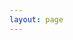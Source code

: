 ```yaml
---
layout: page
---
```

<script setup>
import {
  VPTeamPage,
  VPTeamPageTitle,
  VPTeamMembers,
  VPTeamPageSection
} from 'vitepress/theme'

const coreMembers = [
  {
    avatar: '/wty.jpg',
    name: 'wty',
    title: '服主',
    links: [
      { icon: 'maildotru', link: 'mailto:2459902380@qq.com' }
    ]
  },
  {
    avatar: '/yaoning.png',
    name: '药宁',
    title: 'UP主',
    links: [
      { icon: 'bilibili', link: 'https://space.bilibili.com/2128068100?spm_id_from=333.337.0.0' },
      { icon: 'maildotru', link: 'mailto:1359174292@qq.com' }
    ]
  },
  {
    avatar: '/xinglan.jpg',
    name: '星蓝',
    title: 'UP主',
    links: [
      { icon: 'bilibili', link: 'https://space.bilibili.com/1396849646?spm_id_from=333.337.0.0' },
    ]
  },
  {
    avatar: '/mingze.jpg',
    name: '茗泽',
    title: '服务器配置文件管理',
    links: [
      { icon: 'maildotru', link: 'mailto:1337679717@qq.com' }
    ]
  },
  {
    avatar: '/zhouzhou.jpg',
    name: '周周',
    title: '服务器内部事件管理',
    links: [
      { icon: 'maildotru', link: 'mailto:3434792375@qq.com' }
    ]
  },
  {
    avatar: '/AblazeGod_GZ.jpg',
    name: 'AblazeGod_GZ',
    title: '服务器内部事件管理',
    links: [
      { icon: 'maildotru', link: 'mailto:3808925388@qq.com' }
    ]
  },
  {
    avatar: '/apt.jpg',
    name: 'APT INSTALL',
    title: '服务器文档管理/内部事件管理',
    links: [
      { icon: 'maildotru', link: 'mailto:rain_187103@outlook.com' }
    ]
  },
]
const qq = [
  {
    avatar: '/zhouzhou.jpg',
    name: '周周',
    title: '游戏内op',
    links: [

    ]
  },
]
const partners = [
  {
    avatar: '/vitepress-logo-large.svg',
    name: 'VitePress',
    title: '网站框架',
    links: [
      { icon: 'github', link: 'https://github.com/vuejs/vitepress' },
      { icon: 'maildotru', link: 'https://vitepress.dev/zh/' }
    ]
  },
    {
    avatar: '/gxdelogo.png',
    name: 'GXDE OS',
    title: '网页模板参考',
    links: [
      { icon: 'vitepress', link: 'https://www.gxde.top/' },
      { icon: 'gitee', link: 'https://gitee.com/GXDE-OS' },
      { icon: 'github', link: 'https://github.com/GXDE-OS' }
    ]
  },
]
</script>

<VPTeamPage>
  <VPTeamPageTitle>
    <template #title>管理团队</template>
    <template #lead>感谢他们的贡献与服务。</template>
  </VPTeamPageTitle>
  <VPTeamMembers size="medium" :members="coreMembers" />
    <VPTeamPageSection>
    <template #title>游戏内管理</template>
    <template #lead>急需完善</template>
    <template #members>
      <VPTeamMembers size="small" :members="qq" />
    </template>
  </VPTeamPageSection>
  <VPTeamPageSection>
    <template #title>特别鸣谢</template>
    <template #lead>...</template>
    <template #members>
      <VPTeamMembers size="small" :members="partners" />
    </template>
  </VPTeamPageSection>
</VPTeamPage>

<!-- <style src="/.vitepress/theme/ProfileCard.css"></style>
<div class="linkcard">
  <a href="https://vitepress.yiov.top/" target="_blank">
    <p class="description">茗泽<br><span>职务：服主</span><br><span>职务：服主</span></p>
    <div class="logo">
        <img alt="Logo" width="70px" height="70px" src="https://sm.ms/image/g4LrTQwGNzF9ekR" />
    </div>
  </a>
</div> 别删这段，不然以后不好调用，这段是卡片链接-->
<!--https://icon-sets.iconify.design/simple-icons/?keyword=sim vitepress默认图标库-->